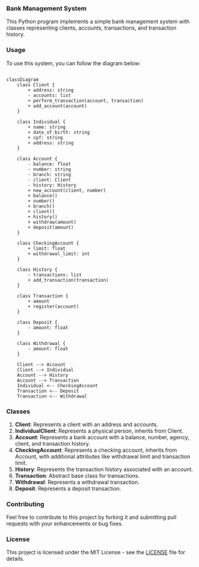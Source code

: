 ### Bank Management System

This Python program implements a simple bank management system with classes representing clients, accounts, transactions, and transaction history.

### Usage

To use this system, you can follow the diagram below:

```mermaid

classDiagram
    class Client {
        + address: string
        - accounts: list
        + perform_transaction(account, transaction)
        + add_account(account)
    }

    class Individual {
        + name: string
        + date_of_birth: string
        + cpf: string
        + address: string
    }

    class Account {
        - balance: float
        - number: string
        - branch: string
        - client: Client
        - history: History
        + new_account(client, number)
        + balance()
        + number()
        + branch()
        + client()
        + history()
        + withdraw(amount)
        + deposit(amount)
    }

    class CheckingAccount {
        + limit: float
        + withdrawal_limit: int
    }

    class History {
        - transactions: list
        + add_transaction(transaction)
    }

    class Transaction {
        + amount
        + register(account)
    }

    class Deposit {
        - amount: float
    }

    class Withdrawal {
        - amount: float
    }

    Client --> Account
    Client --> Individual
    Account --> History
    Account --> Transaction
    Individual <-- CheckingAccount
    Transaction <-- Deposit
    Transaction <-- Withdrawal

```

### Classes

1. **Client**: Represents a client with an address and accounts.
2. **IndividualClient**: Represents a physical person, inherits from Client.
3. **Account**: Represents a bank account with a balance, number, agency, client, and transaction history.
4. **CheckingAccount**: Represents a checking account, inherits from Account, with additional attributes like withdrawal limit and transaction limit.
5. **History**: Represents the transaction history associated with an account.
6. **Transaction**: Abstract base class for transactions.
7. **Withdrawal**: Represents a withdrawal transaction.
8. **Deposit**: Represents a deposit transaction.

### Contributing

Feel free to contribute to this project by forking it and submitting pull requests with your enhancements or bug fixes.

### License

This project is licensed under the MIT License - see the [LICENSE](LICENSE) file for details.
